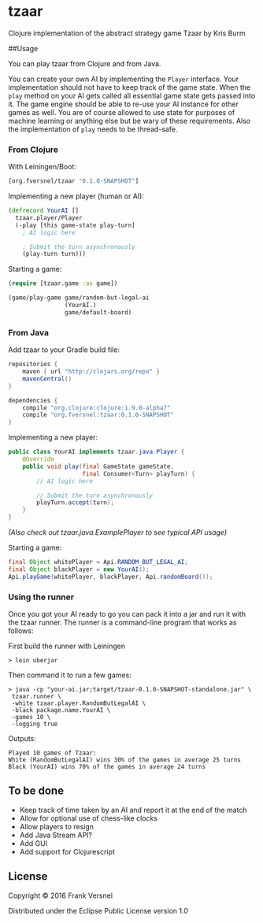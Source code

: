 # tzaar

Clojure implementation of the abstract strategy game Tzaar by Kris Burm

##Usage

You can play tzaar from Clojure and from Java.

You can create your own AI by implementing the `Player` interface.
Your implementation should not have to keep track of the game state.
When the `play` method on your AI
gets called all essential game state gets passed into it.
The game engine should be able to re-use your AI instance for other games as well.
You are of course allowed to use state for purposes of machine learning or anything
else but be wary of these requirements. Also the implementation of `play` needs
to be thread-safe.

### From Clojure

With Leiningen/Boot:

```clojure
[org.fversnel/tzaar "0.1.0-SNAPSHOT"]
```

Implementing a new player (human or AI):

```clojure
(defrecord YourAI []
  tzaar.player/Player
  (-play [this game-state play-turn]
    ; AI logic here

    ; Submit the turn asynchronously
    (play-turn turn)))
```

Starting a game:

```clojure
(require [tzaar.game :as game])

(game/play-game game/random-but-legal-ai
                (YourAI.)
                game/default-board)
```

### From Java

Add tzaar to your Gradle build file:
```groovy
repositories {
    maven { url "http://clojars.org/repo" }
    mavenCentral()
}

dependencies {
    compile "org.clojure:clojure:1.9.0-alpha7"
    compile "org.fversnel:tzaar:0.1.0-SNAPSHOT"
}
```

Implementing a new player:

```java
public class YourAI implements tzaar.java.Player {
    @Override
    public void play(final GameState gameState,
                     final Consumer<Turn> playTurn) {
        // AI logic here

        // Submit the turn asynchronously
        playTurn.accept(turn);
    }
}
```
*(Also check out tzaar.java.ExamplePlayer to see typical API usage)*

Starting a game:
```java
final Object whitePlayer = Api.RANDOM_BUT_LEGAL_AI;
final Object blackPlayer = new YourAI();
Api.playGame(whitePlayer, blackPlayer, Api.randomBoard());
```

### Using the runner

Once you got your AI ready to go you can pack it into a jar and run it with the tzaar runner.
The runner is a command-line program that works as follows:

First build the runner with Leiningen
```shell
> lein uberjar
```

Then command it to run a few games:
```shell
> java -cp "your-ai.jar;target/tzaar-0.1.0-SNAPSHOT-standalone.jar" \
 tzaar.runner \
 -white tzaar.player.RandomButLegalAI \
 -black package.name.YourAI \
 -games 10 \
 -logging true
```

Outputs:
```shell
Played 10 games of Tzaar:
White (RandomButLegalAI) wins 30% of the games in average 25 turns
Black (YourAI) wins 70% of the games in average 24 turns
```

## To be done

- Keep track of time taken by an AI and report it at the end of the match
- Allow for optional use of chess-like clocks
- Allow players to resign
- Add Java Stream API?
- Add GUI
- Add support for Clojurescript

## License

Copyright © 2016 Frank Versnel

Distributed under the Eclipse Public License version 1.0
